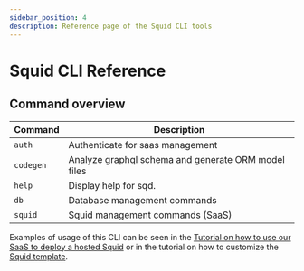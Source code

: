 ```yaml
---
sidebar_position: 4
description: Reference page of the Squid CLI tools
---
```


# Squid CLI Reference

## Command overview

| Command   | Description                                         |
| --------- | --------------------------------------------------- |
| `auth`    | Authenticate for saas management                    |
| `codegen` | Analyze graphql schema and generate ORM model files |
| `help`    | Display help for sqd.                               |
| `db`      | Database management commands                        |
| `squid`   | Squid management commands (SaaS)                    |

Examples of usage of this CLI can be seen in the [Tutorial on how to use our SaaS to deploy a hosted Squid](/docs/tutorials/deploy-your-squid) or in the tutorial on how to customize the [Squid template](/docs/tutorials/create-a-simple-squid).
